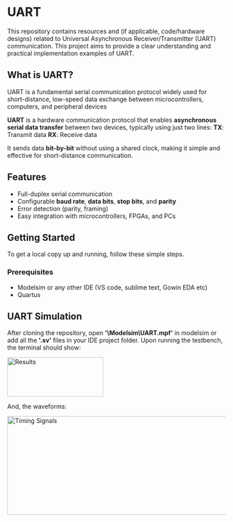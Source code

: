 # UART
This repository contains resources and (if applicable, code/hardware designs) related to Universal Asynchronous Receiver/Transmitter (UART) communication. This project aims to provide a clear understanding and practical implementation examples of UART.

## What is UART?
UART is a fundamental serial communication protocol widely used for short-distance, low-speed data exchange between microcontrollers, computers, and peripheral devices

**UART** is a hardware communication protocol that enables **asynchronous serial data transfer** between two devices, typically using just two lines:
**TX**: Transmit data
**RX**: Receive data

It sends data **bit-by-bit** without using a shared clock, making it simple and effective for short-distance communication.

## Features

- Full-duplex serial communication
- Configurable **baud rate**, **data bits**, **stop bits**, and **parity**
- Error detection (parity, framing)
- Easy integration with microcontrollers, FPGAs, and PCs

## Getting Started
To get a local copy up and running, follow these simple steps.

### Prerequisites

- Modelsim or any other IDE (VS code, sublime text, Gowin EDA etc)
- Quartus

## UART Simulation

After cloning the repository, open **'\Modelsim\UART.mpf'** in modelsim or add all the **'.sv'** files in your IDE project folder. Upon running the testbench, the terminal should show:

<img width="221" height="91" alt="Results" src="https://github.com/user-attachments/assets/65cc31be-35af-465d-917c-e1c8e5a76d0e" />

And, the waveforms:

<img width="792" height="228" alt="Timing Signals" src="https://github.com/user-attachments/assets/38a6a63e-4ea2-4b38-a5df-ef369415d387" />




